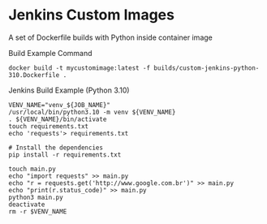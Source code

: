 # Jenkins Custom Images
A set of Dockerfile builds with Python inside container image


Build Example Command
````
docker build -t mycustomimage:latest -f builds/custom-jenkins-python-310.Dockerfile .
````
 
Jenkins Build Example (Python 3.10)
````shell
VENV_NAME="venv_${JOB_NAME}"
/usr/local/bin/python3.10 -m venv ${VENV_NAME}
. ${VENV_NAME}/bin/activate
touch requirements.txt
echo 'requests'> requirements.txt

# Install the dependencies
pip install -r requirements.txt

touch main.py 
echo "import requests" >> main.py
echo "r = requests.get('http://www.google.com.br')" >> main.py
echo "print(r.status_code)" >> main.py
python3 main.py
deactivate
rm -r $VENV_NAME
````
